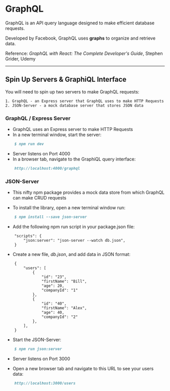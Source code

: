 # GraphQL

GraphQL is an API query language designed to make efficient database requests.

Developed by Facebook, GraphQL uses __graphs__ to organize and retrieve data.

Reference: _GraphQL with React: The Complete Developer's Guide_, Stephen Grider, Udemy

---

## Spin Up Servers & GraphiQL Interface

You will need to spin up two servers to make GraphQL requests:

    1. GraphQL - an Express server that GraphQL uses to make HTTP Requests
    2. JSON-Server - a mock database server that stores JSON data

### GraphQL / Express Server

+ GraphQL uses an Express server to make HTTP Requests
+ In a new terminal window, start the server:

``` markdown
    $ npm run dev
```
+ Server listens on Port 4000
+ In a browser tab, navigate to the GraphiQL query interface:

``` markdown
    http://localhost:4000/graphql
```

### JSON-Server

+ This nifty npm package provides a mock data store from which GraphQL can make CRUD requests

+ To install the library, open a new terminal window run:

``` markdown
    $ npm install --save json-server
```

+ Add the following npm run script in your package.json file:

```
    "scripts": {
        "json:server": "json-server --watch db.json",
    }
```

+ Create a new file, _db.json_, and add data in JSON format:

```
    {
        "users": [
            {
                "id": "23",
                "firstName": "Bill",
                "age": 20,
                "companyId": "1"
            },
            {
                "id": "40",
                "firstName": "Alex",
                "age": 40,
                "companyId": "2"
            },
        ],
    }
```

+ Start the JSON-Server:

``` markdown
    $ npm run json:server
```

+ Server listens on Port 3000

+ Open a new browser tab and navigate to this URL to see your users data:

``` markdown
    http://localhost:3000/users
```
